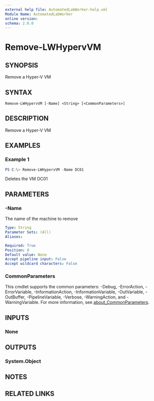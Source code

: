 ```yaml
---
external help file: AutomatedLabWorker-help.xml
Module Name: AutomatedLabWorker
online version:
schema: 2.0.0
---
```


# Remove-LWHypervVM

## SYNOPSIS
Remove a Hyper-V VM

## SYNTAX

```
Remove-LWHypervVM [-Name] <String> [<CommonParameters>]
```

## DESCRIPTION
Remove a Hyper-V VM

## EXAMPLES

### Example 1
```powershell
PS C:\> Remove-LWHypervVM -Name DC01
```

Deletes the VM DC01

## PARAMETERS

### -Name
The name of the machine to remove

```yaml
Type: String
Parameter Sets: (All)
Aliases:

Required: True
Position: 0
Default value: None
Accept pipeline input: False
Accept wildcard characters: False
```

### CommonParameters
This cmdlet supports the common parameters: -Debug, -ErrorAction, -ErrorVariable, -InformationAction, -InformationVariable, -OutVariable, -OutBuffer, -PipelineVariable, -Verbose, -WarningAction, and -WarningVariable. For more information, see [about_CommonParameters](http://go.microsoft.com/fwlink/?LinkID=113216).

## INPUTS

### None

## OUTPUTS

### System.Object
## NOTES

## RELATED LINKS
